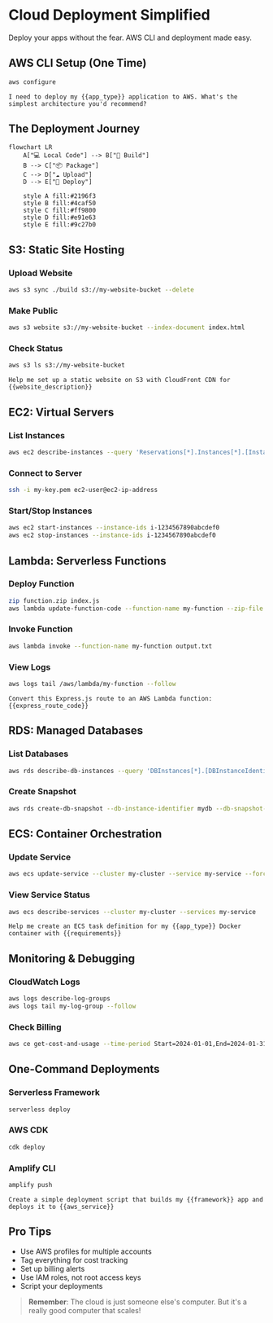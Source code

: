 # Cloud Deployment Simplified

Deploy your apps without the fear. AWS CLI and deployment made easy.

## AWS CLI Setup (One Time)

```bash
aws configure
```

```prompt
I need to deploy my {{app_type}} application to AWS. What's the simplest architecture you'd recommend?
```

## The Deployment Journey

```mermaid
flowchart LR
    A["💻 Local Code"] --> B["🔧 Build"]
    B --> C["📦 Package"]
    C --> D["☁️ Upload"]
    D --> E["🚀 Deploy"]
    
    style A fill:#2196f3
    style B fill:#4caf50
    style C fill:#ff9800
    style D fill:#e91e63
    style E fill:#9c27b0
```

## S3: Static Site Hosting

### Upload Website
```bash
aws s3 sync ./build s3://my-website-bucket --delete
```

### Make Public
```bash
aws s3 website s3://my-website-bucket --index-document index.html
```

### Check Status
```bash
aws s3 ls s3://my-website-bucket
```

```prompt
Help me set up a static website on S3 with CloudFront CDN for {{website_description}}
```

## EC2: Virtual Servers

### List Instances
```bash
aws ec2 describe-instances --query 'Reservations[*].Instances[*].[InstanceId,State.Name,PublicIpAddress]' --output table
```

### Connect to Server
```bash
ssh -i my-key.pem ec2-user@ec2-ip-address
```

### Start/Stop Instances
```bash
aws ec2 start-instances --instance-ids i-1234567890abcdef0
aws ec2 stop-instances --instance-ids i-1234567890abcdef0
```

## Lambda: Serverless Functions

### Deploy Function
```bash
zip function.zip index.js
aws lambda update-function-code --function-name my-function --zip-file fileb://function.zip
```

### Invoke Function
```bash
aws lambda invoke --function-name my-function output.txt
```

### View Logs
```bash
aws logs tail /aws/lambda/my-function --follow
```

```prompt
Convert this Express.js route to an AWS Lambda function: {{express_route_code}}
```

## RDS: Managed Databases

### List Databases
```bash
aws rds describe-db-instances --query 'DBInstances[*].[DBInstanceIdentifier,DBInstanceStatus,Endpoint.Address]' --output table
```

### Create Snapshot
```bash
aws rds create-db-snapshot --db-instance-identifier mydb --db-snapshot-identifier mydb-snapshot-$(date +%Y%m%d)
```

## ECS: Container Orchestration

### Update Service
```bash
aws ecs update-service --cluster my-cluster --service my-service --force-new-deployment
```

### View Service Status
```bash
aws ecs describe-services --cluster my-cluster --services my-service
```

```prompt
Help me create an ECS task definition for my {{app_type}} Docker container with {{requirements}}
```

## Monitoring & Debugging

### CloudWatch Logs
```bash
aws logs describe-log-groups
aws logs tail my-log-group --follow
```

### Check Billing
```bash
aws ce get-cost-and-usage --time-period Start=2024-01-01,End=2024-01-31 --granularity MONTHLY --metrics BlendedCost
```

## One-Command Deployments

### Serverless Framework
```bash
serverless deploy
```

### AWS CDK
```bash
cdk deploy
```

### Amplify CLI
```bash
amplify push
```

```prompt
Create a simple deployment script that builds my {{framework}} app and deploys it to {{aws_service}}
```

## Pro Tips

- Use AWS profiles for multiple accounts
- Tag everything for cost tracking
- Set up billing alerts
- Use IAM roles, not root access keys
- Script your deployments

> **Remember**: The cloud is just someone else's computer. But it's a really good computer that scales! 